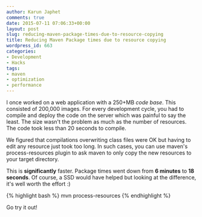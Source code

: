 ```yaml
---
author: Karun Japhet
comments: true
date: 2015-07-11 07:06:33+00:00
layout: post
slug: reducing-maven-package-times-due-to-resource-copying
title: Reducing Maven Package times due to resource copying
wordpress_id: 663
categories:
- Development
- Hacks
tags:
- maven
- optimization
- performance
---
```


I once worked on a web application with a 250+MB _code base_. This consisted of 200,000 images. For every development cycle, you had to compile and deploy the code on the server which was painful to say the least. The size wasn't the problem as much as the number of resources. The code took less than 20 seconds to compile.

We figured that compilations overwriting class files were OK but having to edit any resource just took too long. In such cases, you can use maven's process-resources plugin to ask maven to only copy the new resources to your target directory.

This is **significantly** faster. Package times went down from **6 minutes** to **18 seconds**. Of course, a SSD would have helped but looking at the difference, it's well worth the effort :)

{% highlight bash %}
    mvn process-resources
{% endhighlight %}

Go try it out!
